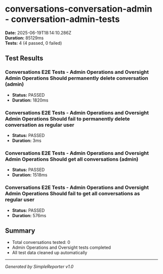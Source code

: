 # conversations-conversation-admin - conversation-admin-tests

**Date:** 2025-06-19T18:14:10.286Z  
**Duration:** 85129ms  
**Tests:** 4 (4 passed, 0 failed)

## Test Results


### Conversations E2E Tests - Admin Operations and Oversight Admin Operations Should permanently delete conversation (admin)
- **Status:** PASSED
- **Duration:** 1820ms



### Conversations E2E Tests - Admin Operations and Oversight Admin Operations Should fail to permanently delete conversation as regular user
- **Status:** PASSED
- **Duration:** 3ms



### Conversations E2E Tests - Admin Operations and Oversight Admin Operations Should get all conversations (admin)
- **Status:** PASSED
- **Duration:** 1518ms



### Conversations E2E Tests - Admin Operations and Oversight Admin Operations Should fail to get all conversations as regular user
- **Status:** PASSED
- **Duration:** 576ms



## Summary

- Total conversations tested: 0
- Admin Operations and Oversight tests completed
- All test data cleaned up automatically

---
*Generated by SimpleReporter v1.0*
